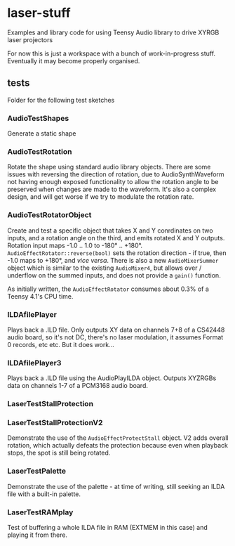 # laser-stuff
Examples and library code for using Teensy Audio library to drive XYRGB laser projectors

For now this is just a workspace with a bunch of work-in-progress stuff. Eventually it may become properly organised.

## tests
Folder for the following test sketches
### AudioTestShapes
Generate a static shape
### AudioTestRotation
Rotate the shape using standard audio library objects. There are some issues with reversing the direction of rotation, due to AudioSynthWaveform not having enough exposed functionality to allow the rotation angle to be preserved when changes are made to the waveform. It's also a complex design, and will get worse if we try to modulate the rotation rate.
### AudioTestRotatorObject
Create and test a specific object that takes X and Y conrdinates on two inputs, and a rotation angle on the third, and emits rotated X and Y outputs. Rotation input maps -1.0 .. 1.0 to -180° .. +180°. `AudioEffectRotator::reverse(bool)` sets the rotation direction - if true, then -1.0 maps to +180°, and _vice versa_. There is also a new `AudioMixerSummer` object which is similar to the existing `AudioMixer4`, but allows over / underflow on the summed inputs, and does not provide a `gain()` function. 

As initially written, the `AudioEffectRotator` consumes about 0.3% of a Teensy 4.1's CPU time.

### ILDAfilePlayer
Plays back a .ILD file. Only outputs XY data on channels 7+8 of a CS42448 audio board, so it's not DC, there's no laser modulation, it assumes Format 0 records, etc etc. But it does work...

### ILDAfilePlayer3
Plays back a .ILD file using the AudioPlayILDA object. Outputs XYZRGBs data on channels 1-7 of a PCM3168 audio board.

### LaserTestStallProtection
### LaserTestStallProtectionV2
Demonstrate the use of the `AudioEffectProtectStall` object. V2 adds overall rotation, which actually defeats the protection because even when playback stops, the spot is still being rotated.

### LaserTestPalette
Demonstrate the use of the palette - at time of writing, still seeking an ILDA file with a built-in palette.

### LaserTestRAMplay
Test of buffering a whole ILDA file in RAM (EXTMEM in this case) and playing it from there.

